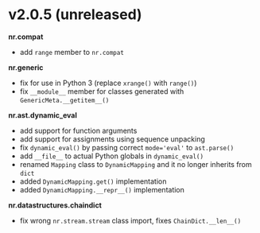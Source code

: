 # v2.0.5 (unreleased)

__nr.compat__

* add `range` member to `nr.compat`

__nr.generic__

* fix for use in Python 3 (replace `xrange()` with `range()`)
* fix `__module__` member for classes generated with `GenericMeta.__getitem__()`

__nr.ast.dynamic_eval__

* add support for function arguments
* add support for assignments using sequence unpacking
* fix `dynamic_eval()` by passing correct `mode='eval'` to `ast.parse()`
* add `__file__` to actual Python globals in `dynamic_eval()`
* renamed `Mapping` class to `DynamicMapping` and it no longer inherits from `dict`
* added `DynamicMapping.get()` implementation
* added `DynamicMapping.__repr__()` implementation

__nr.datastructures.chaindict__

* fix wrong `nr.stream.stream` class import, fixes `ChainDict.__len__()`
